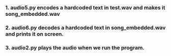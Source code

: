 ### 1. audio5.py encodes a hardcoded text in test.wav and makes it song_embedded.wav

### 2. audio6.py decodes a hardcoded text in song_embedded.wav and prints it on screen.

### 3. audio2.py plays the audio when we run the program.
